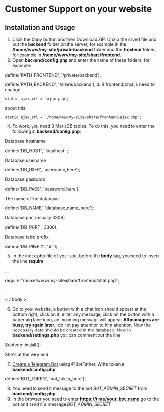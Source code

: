 
# Customer Support on your website

## Installation and Usage

1. Click the Copy button and then Download ZIP. Unzip the saved file and put the **backend** folder on the server, for example in the **/home/www/my-site/private/backend** folder and the **frontend** folder, for example in **/home/www/my-site/share/frontend**.
2. Open **backend/config.php** and enter the name of these folders, for example:

define('PATH_FRONTEND', '/private/backend');

define('PATH_BACKEND', '/share/backend');
3. В frontend/chat.js need to change

    static ajax_url = 'ajax.php';

about this

    static ajax_url = '/home/www/my-site/share/frontend/ajax.php';

4. To work, you need 3 MariaDB tables. To do this, you need to enter the following in **backend/config.php**:

Database hostname

define('DB_HOST', 'localhost');

Database username

define('DB_USER', 'username_here');

Database password

define('DB_PASS', 'password_here');

The name of the database

define('DB_NAME', 'database_name_here');

Database port (usually 3306)

define('DB_PORT', 3306);

Database table prefix

define('DB_PREFIX', 'S_');

5. In the index.php file of your site, before the **body** tag, you need to insert the line **require**

...

require "/home/www/my-site/share/frontend/chat.php";

...

< / body >

6. Go to your website, a button with a chat icon should appear at the bottom right, click on it, enter any message, click on the button with a paper airplane icon, an incoming message will appear **All managers are busy, try again later.**, do not pay attention to him attention. Now the necessary data should be created in the database. Now in **backend/settings.php** you can comment out the line

Subteno::install();

She's at the very end.

7. [Create a Telegram Bot](https://core.telegram.org/bots/tutorial#obtain-your-bot-token) using @BotFather. Write token в **backend/config.php**.

define('BOT_TOKEN', 'bot_token_here');

8. You need to send it message to the bot *BOT_ADMIN_SECRET* from **backend/config.php**
9. In the browser you need to enter **https://t.me/your_bot_name** go to the bot and send it a message *BOT_ADMIN_SECRET*
